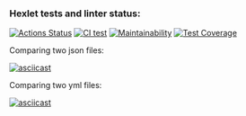 ### Hexlet tests and linter status:
[![Actions Status](https://github.com/Arrcontender/python-project-lvl2/workflows/hexlet-check/badge.svg)](https://github.com/Arrcontender/python-project-lvl2/actions)
[![CI test](https://github.com/Arrcontender/python-project-lvl2/actions/workflows/main.yml/badge.svg)](https://github.com/Arrcontender/python-project-lvl2/actions/workflows/main.yml)
[![Maintainability](https://api.codeclimate.com/v1/badges/8245297654213ea4f43b/maintainability)](https://codeclimate.com/github/Arrcontender/python-project-lvl2/maintainability)
[![Test Coverage](https://api.codeclimate.com/v1/badges/8245297654213ea4f43b/test_coverage)](https://codeclimate.com/github/Arrcontender/python-project-lvl2/test_coverage)

Comparing two json files:

[![asciicast](https://asciinema.org/a/DfEgmBklm0zHCcMSkdL8y9y5C.svg)](https://asciinema.org/a/DfEgmBklm0zHCcMSkdL8y9y5C)

Comparing two yml files:

[![asciicast](https://asciinema.org/a/Kc1BJ1kF2egIzKIIPAbqdFOtJ.svg)](https://asciinema.org/a/Kc1BJ1kF2egIzKIIPAbqdFOtJ)
